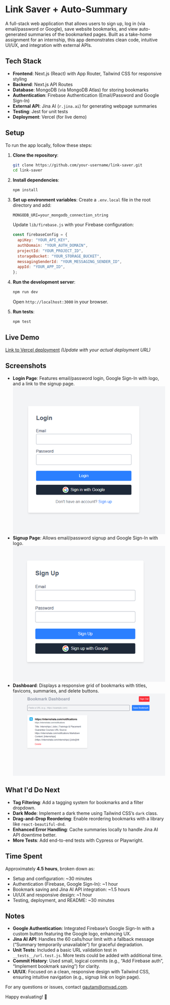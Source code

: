 # Link Saver + Auto-Summary

A full-stack web application that allows users to sign up, log in (via email/password or Google), save website bookmarks, and view auto-generated summaries of the bookmarked pages. Built as a take-home assignment for an internship, this app demonstrates clean code, intuitive UI/UX, and integration with external APIs.

## Tech Stack
- **Frontend**: Next.js (React) with App Router, Tailwind CSS for responsive styling
- **Backend**: Next.js API Routes
- **Database**: MongoDB (via MongoDB Atlas) for storing bookmarks
- **Authentication**: Firebase Authentication (Email/Password and Google Sign-In)
- **External API**: Jina AI (`r.jina.ai`) for generating webpage summaries
- **Testing**: Jest for unit tests
- **Deployment**: Vercel (for live demo)

## Setup
To run the app locally, follow these steps:

1. **Clone the repository**:
   ```bash
   git clone https://github.com/your-username/link-saver.git
   cd link-saver
   ```

2. **Install dependencies**:
   ```bash
   npm install
   ```

3. **Set up environment variables**:
   Create a `.env.local` file in the root directory and add:
   ```env
   MONGODB_URI=your_mongodb_connection_string
   ```
   Update `lib/firebase.js` with your Firebase configuration:
   ```javascript
   const firebaseConfig = {
     apiKey: "YOUR_API_KEY",
     authDomain: "YOUR_AUTH_DOMAIN",
     projectId: "YOUR_PROJECT_ID",
     storageBucket: "YOUR_STORAGE_BUCKET",
     messagingSenderId: "YOUR_MESSAGING_SENDER_ID",
     appId: "YOUR_APP_ID",
   };
   ```

4. **Run the development server**:
   ```bash
   npm run dev
   ```
   Open `http://localhost:3000` in your browser.

5. **Run tests**:
   ```bash
   npm test
   ```

## Live Demo
[Link to Vercel deployment](https://your-vercel-app.vercel.app) *(Update with your actual deployment URL)*

## Screenshots
- **Login Page**: Features email/password login, Google Sign-In with logo, and a link to the signup page.
  ![Login](screenshots/login.png)
- **Signup Page**: Allows email/password signup and Google Sign-In with logo.
  ![Signup](screenshots/signup.png)
- **Dashboard**: Displays a responsive grid of bookmarks with titles, favicons, summaries, and delete buttons.
  ![Dashboard](screenshots/dashboard.png)

## What I'd Do Next
- **Tag Filtering**: Add a tagging system for bookmarks and a filter dropdown.
- **Dark Mode**: Implement a dark theme using Tailwind CSS’s `dark` class.
- **Drag-and-Drop Reordering**: Enable reordering bookmarks with a library like `react-beautiful-dnd`.
- **Enhanced Error Handling**: Cache summaries locally to handle Jina AI API downtime better.
- **More Tests**: Add end-to-end tests with Cypress or Playwright.

## Time Spent
Approximately **4.5 hours**, broken down as:
- Setup and configuration: ~30 minutes
- Authentication (Firebase, Google Sign-In): ~1 hour
- Bookmark saving and Jina AI API integration: ~1.5 hours
- UI/UX and responsive design: ~1 hour
- Testing, deployment, and README: ~30 minutes

## Notes
- **Google Authentication**: Integrated Firebase’s Google Sign-In with a custom button featuring the Google logo, enhancing UX.
- **Jina AI API**: Handles the 60 calls/hour limit with a fallback message (“Summary temporarily unavailable”) for graceful degradation.
- **Unit Tests**: Included a basic URL validation test in `__tests__/url.test.js`. More tests could be added with additional time.
- **Commit History**: Used small, logical commits (e.g., “Add Firebase auth”, “Implement bookmark saving”) for clarity.
- **UI/UX**: Focused on a clean, responsive design with Tailwind CSS, ensuring intuitive navigation (e.g., signup link on login page).

For any questions or issues, contact [gautam@omvad.com](mailto:gautam@omvad.com).

Happy evaluating! 🚀